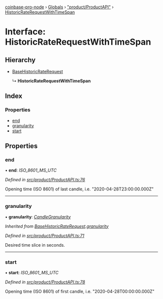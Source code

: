 [coinbase-pro-node](../README.md) › [Globals](../globals.md) › ["product/ProductAPI"](../modules/_product_productapi_.md) › [HistoricRateRequestWithTimeSpan](_product_productapi_.historicraterequestwithtimespan.md)

# Interface: HistoricRateRequestWithTimeSpan

## Hierarchy

- [BaseHistoricRateRequest](_product_productapi_.basehistoricraterequest.md)

  ↳ **HistoricRateRequestWithTimeSpan**

## Index

### Properties

- [end](_product_productapi_.historicraterequestwithtimespan.md#end)
- [granularity](_product_productapi_.historicraterequestwithtimespan.md#granularity)
- [start](_product_productapi_.historicraterequestwithtimespan.md#start)

## Properties

### end

• **end**: _ISO_8601_MS_UTC_

_Defined in [src/product/ProductAPI.ts:76](https://github.com/bennyn/coinbase-pro-node/blob/89f41a9/src/product/ProductAPI.ts#L76)_

Opening time (ISO 8601) of last candle, i.e. "2020-04-28T23:00:00.000Z"

---

### granularity

• **granularity**: _[CandleGranularity](../enums/_product_productapi_.candlegranularity.md)_

_Inherited from [BaseHistoricRateRequest](_product_productapi_.basehistoricraterequest.md).[granularity](_product_productapi_.basehistoricraterequest.md#granularity)_

_Defined in [src/product/ProductAPI.ts:71](https://github.com/bennyn/coinbase-pro-node/blob/89f41a9/src/product/ProductAPI.ts#L71)_

Desired time slice in seconds.

---

### start

• **start**: _ISO_8601_MS_UTC_

_Defined in [src/product/ProductAPI.ts:78](https://github.com/bennyn/coinbase-pro-node/blob/89f41a9/src/product/ProductAPI.ts#L78)_

Opening time (ISO 8601) of first candle, i.e. "2020-04-28T00:00:00.000Z"
